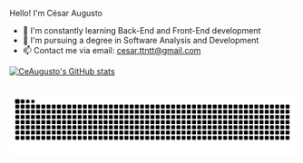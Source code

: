 Hello! I'm César Augusto
- 🔭 I'm constantly learning Back-End and Front-End development
- 🌱 I'm pursuing a degree in Software Analysis and Development
- 📫 Contact me via email: cesar.ttntt@gmail.com

<div>
<a href="https://github.com/CeAugusto">
<div>

![CeAugusto's GitHub stats](https://github-readme-stats.vercel.app/api?username=CeAugusto&show_icons=true&theme=midnight-purple)
<div style="display: inline_block"><br>

 <!--!CeAugusto's GitHub stats
  <!--<img align="center" alt="Alex-csharp" height="30" width="40" src="https://raw.githubusercontent.com/devicons/devicon/master/icons/csharp/csharp-original.svg">
  <!--<img align="center" alt="Alex-dot-net" height="30" width="40" src="https://cdn.jsdelivr.net/gh/devicons/devicon@latest/icons/dot-net/dot-net-original.svg" />-->
  <!--img align="center" alt="Alex-git" height="30" width="40" src="https://cdn.jsdelivr.net/gh/devicons/devicon@latest/icons/git/git-original.svg" />
  <img align="center" alt="Alex-github" height="30" width="40" <img src="https://cdn.jsdelivr.net/gh/devicons/devicon@latest/icons/github/github-original-wordmark.svg" />
  <!--<img align="center" alt="Alex-Azure" height="30" width="40" <img src="https://cdn.jsdelivr.net/gh/devicons/devicon@latest/icons/azure/azure-original.svg" />-->

</div>

<picture align="center">
  <source media="(prefers-color-scheme: dark)" srcset="https://raw.githubusercontent.com/CeAugusto/CeAugusto/output/github-contribution-grid-snake-dark.svg">
  <source media="(prefers-color-scheme: light)" srcset="https://raw.githubusercontent.com/CeAugusto/CeAugusto/output/github-contribution-grid-snake-dark.svg">
  <img align="center" alt="github contribution grid snake animation" src="https://raw.githubusercontent.com/CeAugusto/CeAugusto/output/github-contribution-grid-snake.svg">
</picture>
